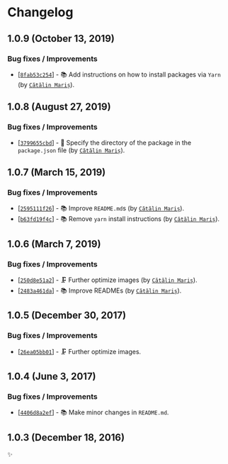 <!-- markdownlint-disable line-length -->

Changelog
=========

1.0.9 (October 13, 2019)
------------------------

### Bug fixes / Improvements

* [[`8fab53c254`](https://github.com/alrra/browser-logos/commit/8fab53c2544fe45642f4b330f21c426a07c63367)] - 📚 Add instructions on how to install packages via `Yarn` (by [`Cătălin Mariș`](https://github.com/alrra)).

1.0.8 (August 27, 2019)
-----------------------

### Bug fixes / Improvements

* [[`3799655cbd`](https://github.com/alrra/browser-logos/commit/3799655cbde62ea2de2a8a2b12a6123edae087b1)] - 🔧 Specify the directory of the package in the `package.json` file (by [`Cătălin Mariș`](https://github.com/alrra)).

1.0.7 (March 15, 2019)
----------------------

### Bug fixes / Improvements

* [[`2595111f26`](https://github.com/alrra/browser-logos/commit/2595111f26d5d31b62422f10c656171fd7633e4f)] - 📚 Improve `README.md`s (by [`Cătălin Mariș`](https://github.com/alrra)).
* [[`b63fd19f4c`](https://github.com/alrra/browser-logos/commit/b63fd19f4c973caebe0ebee0b1715e9b74b18d18)] - 📚 Remove `yarn` install instructions (by [`Cătălin Mariș`](https://github.com/alrra)).

1.0.6 (March 7, 2019)
---------------------

### Bug fixes / Improvements

* [[`250d8e51a2`](https://github.com/alrra/browser-logos/commit/250d8e51a236f11c6a16a33285ff214f704742bf)] - 🗜️ Further optimize images (by [`Cătălin Mariș`](https://github.com/alrra)).
* [[`2483a461da`](https://github.com/alrra/browser-logos/commit/2483a461da648e1e2c8386690a4dbcd63bcfb9c8)] - 📚 Improve READMEs (by [`Cătălin Mariș`](https://github.com/alrra)).

1.0.5 (December 30, 2017)
-------------------------

### Bug fixes / Improvements

* [[`26ea05bb01`](https://github.com/alrra/browser-logos/commit/26ea05bb012377c3306c511294be0fcb655aaa6b)] - 🗜 Further optimize images.

1.0.4 (June 3, 2017)
--------------------

### Bug fixes / Improvements

* [[`4406d8a2ef`](https://github.com/alrra/browser-logos/commit/4406d8a2ef0f9cf1fd91cf1c9b438b2096a51bba)] - 📚 Make minor changes in `README.md`.

1.0.3 (December 18, 2016)
-------------------------

✨

